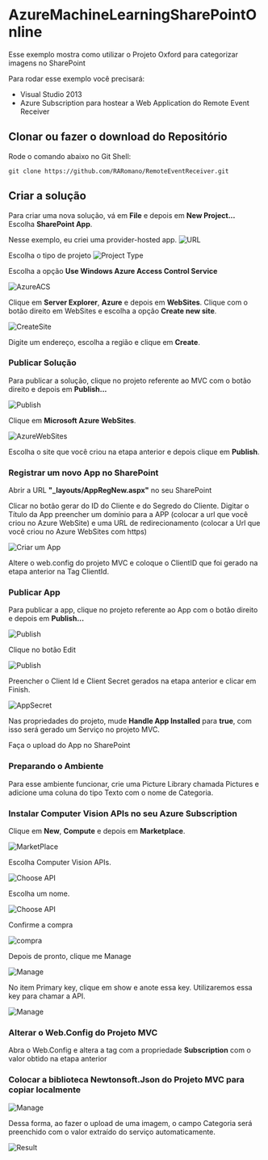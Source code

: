 # AzureMachineLearningSharePointOnline
Esse exemplo mostra como utilizar o Projeto Oxford para categorizar imagens no SharePoint

Para rodar esse exemplo você precisará:
- Visual Studio 2013
- Azure Subscription para hostear a Web Application do Remote Event Receiver


## Clonar ou fazer o download do Repositório

Rode o comando abaixo no Git Shell:

`git clone https://github.com/RARomano/RemoteEventReceiver.git`


## Criar a solução

Para criar uma nova solução, vá em **File** e depois em **New Project...**
Escolha **SharePoint App**. 

Nesse exemplo, eu criei uma provider-hosted app.
![URL](https://cloud.githubusercontent.com/assets/12012898/7779900/4349c9cc-00af-11e5-95f5-f65accdb40ba.png)

Escolha o tipo de projeto
![Project Type](https://cloud.githubusercontent.com/assets/12012898/7779904/4cd008a8-00af-11e5-83d6-4baff811901e.png)

Escolha a opção **Use Windows Azure Access Control Service**

![AzureACS](https://cloud.githubusercontent.com/assets/12012898/7779911/594bc5a4-00af-11e5-9dbd-dbce2a01abc4.png)

Clique em **Server Explorer**, **Azure** e depois em **WebSites**. Clique com o botão direito em WebSites e escolha a opção **Create new site**.

![CreateSite](https://cloud.githubusercontent.com/assets/12012898/7780147/c4a7f956-00b1-11e5-9cdc-c76f15b1faf4.png)

Digite um endereço, escolha a região e clique em **Create**.


### Publicar Solução

Para publicar a solução, clique no projeto referente ao MVC com o botão direito e depois em **Publish...**

![Publish](https://cloud.githubusercontent.com/assets/12012898/7780179/10b4ac4a-00b2-11e5-89b0-993812a6e6a7.png)

Clique em **Microsoft Azure WebSites**.

![AzureWebSites](https://cloud.githubusercontent.com/assets/12012898/7780186/2198bbb4-00b2-11e5-870e-548579f140ed.png)

Escolha o site que você criou na etapa anterior e depois clique em **Publish**.

### Registrar um novo App no SharePoint

Abrir a URL **"_layouts/AppRegNew.aspx"** no seu SharePoint 

Clicar no botão gerar do ID do Cliente e do Segredo do Cliente. Digitar o Título da App preencher um domínio para a APP (colocar a url que você criou no Azure WebSite) e uma URL de redirecionamento (colocar a Url que você criou no Azure WebSites com https)

![Criar um App](https://cloud.githubusercontent.com/assets/12012898/7780232/a248662e-00b2-11e5-9f27-934fc8152a1f.png)

Altere o web.config do projeto MVC e coloque o ClientID que foi gerado na etapa anterior na Tag ClientId.

### Publicar App

Para publicar a app, clique no projeto referente ao App com o botão direito e depois em **Publish...**

![Publish](https://cloud.githubusercontent.com/assets/12012898/7780410/f9788198-00b4-11e5-9c05-71a1ca8b3019.png)

Clique no botão Edit

![Publish](https://cloud.githubusercontent.com/assets/12012898/7780255/c29aa0ea-00b2-11e5-91ff-9137ca49adcd.png)

Preencher o Client Id e Client Secret gerados na etapa anterior e clicar em Finish.

![AppSecret](https://cloud.githubusercontent.com/assets/12012898/7780265/cfda7820-00b2-11e5-8e43-55d5824382dc.png)

Nas propriedades do projeto, mude **Handle App Installed** para **true**, com isso será gerado um Serviço no projeto MVC.

Faça o upload do App no SharePoint

### Preparando o Ambiente

Para esse ambiente funcionar, crie uma Picture Library chamada Pictures e adicione uma coluna do tipo Texto com o nome de Categoria.


### Instalar Computer Vision APIs no seu Azure Subscription

Clique em **New**, **Compute** e depois em **Marketplace**.

![MarketPlace](https://cloud.githubusercontent.com/assets/12012898/7801729/d4dc1852-02ff-11e5-9a1a-162955971375.png)

Escolha Computer Vision APIs.

![Choose API](https://cloud.githubusercontent.com/assets/12012898/7801742/097fa4f2-0300-11e5-97dc-63f6d44e2b66.png)

Escolha um nome.

![Choose API](https://cloud.githubusercontent.com/assets/12012898/7801745/13396a8c-0300-11e5-8e2f-2bbffb945ead.png)

Confirme a compra

![compra](https://cloud.githubusercontent.com/assets/12012898/7801804/bf04f714-0300-11e5-9b2c-71fea7148dcb.png)

Depois de pronto, clique me Manage

![Manage](https://cloud.githubusercontent.com/assets/12012898/7801818/e8a162e2-0300-11e5-809a-679da17afdf7.png)

No item Primary key, clique em show e anote essa key. Utilizaremos essa key para chamar a API.

![Manage](https://cloud.githubusercontent.com/assets/12012898/7801833/2bc3a6a2-0301-11e5-95c6-34ac73aeeba7.png)


### Alterar o Web.Config do Projeto MVC

Abra o Web.Config e altera a tag com a propriedade **Subscription** com o valor obtido na etapa anterior

### Colocar a biblioteca Newtonsoft.Json do Projeto MVC para copiar localmente

![Manage](https://cloud.githubusercontent.com/assets/12012898/7802357/3fa918b0-030a-11e5-90a8-bc7ea0b2afa8.png)


Dessa forma, ao fazer o upload de uma imagem, o campo Categoria será preenchido com o valor extraído do serviço automaticamente.

![Result](https://cloud.githubusercontent.com/assets/12012898/7802371/7eface46-030a-11e5-847c-59684114f96b.png)


